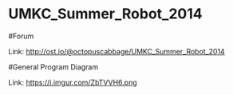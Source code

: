 UMKC_Summer_Robot_2014
======================
#Forum

Link: http://ost.io/@octopuscabbage/UMKC_Summer_Robot_2014

#General Program Diagram

Link: https://i.imgur.com/ZbTVVH6.png
